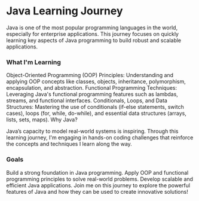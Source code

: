 # Java Learning Journey

Java is one of the most popular programming languages in the world, especially for enterprise applications. This journey focuses on quickly learning key aspects of Java programming to build robust and scalable applications.

### What I'm Learning

Object-Oriented Programming (OOP) Principles: Understanding and applying OOP concepts like classes, objects, inheritance, polymorphism, encapsulation, and abstraction.
Functional Programming Techniques: Leveraging Java's functional programming features such as lambdas, streams, and functional interfaces.
Conditionals, Loops, and Data Structures: Mastering the use of conditionals (if-else statements, switch cases), loops (for, while, do-while), and essential data structures (arrays, lists, sets, maps).
Why Java?

Java’s capacity to model real-world systems is inspiring. Through this learning journey, I'm engaging in hands-on coding challenges that reinforce the concepts and techniques I learn along the way.

### Goals

Build a strong foundation in Java programming.
Apply OOP and functional programming principles to solve real-world problems.
Develop scalable and efficient Java applications.
Join me on this journey to explore the powerful features of Java and how they can be used to create innovative solutions!

